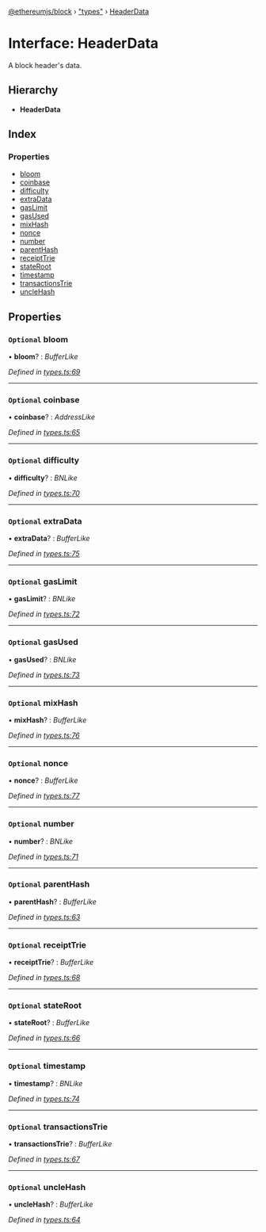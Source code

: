 [@ethereumjs/block](../README.md) › ["types"](../modules/_types_.md) › [HeaderData](_types_.headerdata.md)

# Interface: HeaderData

A block header's data.

## Hierarchy

* **HeaderData**

## Index

### Properties

* [bloom](_types_.headerdata.md#optional-bloom)
* [coinbase](_types_.headerdata.md#optional-coinbase)
* [difficulty](_types_.headerdata.md#optional-difficulty)
* [extraData](_types_.headerdata.md#optional-extradata)
* [gasLimit](_types_.headerdata.md#optional-gaslimit)
* [gasUsed](_types_.headerdata.md#optional-gasused)
* [mixHash](_types_.headerdata.md#optional-mixhash)
* [nonce](_types_.headerdata.md#optional-nonce)
* [number](_types_.headerdata.md#optional-number)
* [parentHash](_types_.headerdata.md#optional-parenthash)
* [receiptTrie](_types_.headerdata.md#optional-receipttrie)
* [stateRoot](_types_.headerdata.md#optional-stateroot)
* [timestamp](_types_.headerdata.md#optional-timestamp)
* [transactionsTrie](_types_.headerdata.md#optional-transactionstrie)
* [uncleHash](_types_.headerdata.md#optional-unclehash)

## Properties

### `Optional` bloom

• **bloom**? : *BufferLike*

*Defined in [types.ts:69](https://github.com/ethereumjs/ethereumjs-vm/blob/master/packages/block/src/types.ts#L69)*

___

### `Optional` coinbase

• **coinbase**? : *AddressLike*

*Defined in [types.ts:65](https://github.com/ethereumjs/ethereumjs-vm/blob/master/packages/block/src/types.ts#L65)*

___

### `Optional` difficulty

• **difficulty**? : *BNLike*

*Defined in [types.ts:70](https://github.com/ethereumjs/ethereumjs-vm/blob/master/packages/block/src/types.ts#L70)*

___

### `Optional` extraData

• **extraData**? : *BufferLike*

*Defined in [types.ts:75](https://github.com/ethereumjs/ethereumjs-vm/blob/master/packages/block/src/types.ts#L75)*

___

### `Optional` gasLimit

• **gasLimit**? : *BNLike*

*Defined in [types.ts:72](https://github.com/ethereumjs/ethereumjs-vm/blob/master/packages/block/src/types.ts#L72)*

___

### `Optional` gasUsed

• **gasUsed**? : *BNLike*

*Defined in [types.ts:73](https://github.com/ethereumjs/ethereumjs-vm/blob/master/packages/block/src/types.ts#L73)*

___

### `Optional` mixHash

• **mixHash**? : *BufferLike*

*Defined in [types.ts:76](https://github.com/ethereumjs/ethereumjs-vm/blob/master/packages/block/src/types.ts#L76)*

___

### `Optional` nonce

• **nonce**? : *BufferLike*

*Defined in [types.ts:77](https://github.com/ethereumjs/ethereumjs-vm/blob/master/packages/block/src/types.ts#L77)*

___

### `Optional` number

• **number**? : *BNLike*

*Defined in [types.ts:71](https://github.com/ethereumjs/ethereumjs-vm/blob/master/packages/block/src/types.ts#L71)*

___

### `Optional` parentHash

• **parentHash**? : *BufferLike*

*Defined in [types.ts:63](https://github.com/ethereumjs/ethereumjs-vm/blob/master/packages/block/src/types.ts#L63)*

___

### `Optional` receiptTrie

• **receiptTrie**? : *BufferLike*

*Defined in [types.ts:68](https://github.com/ethereumjs/ethereumjs-vm/blob/master/packages/block/src/types.ts#L68)*

___

### `Optional` stateRoot

• **stateRoot**? : *BufferLike*

*Defined in [types.ts:66](https://github.com/ethereumjs/ethereumjs-vm/blob/master/packages/block/src/types.ts#L66)*

___

### `Optional` timestamp

• **timestamp**? : *BNLike*

*Defined in [types.ts:74](https://github.com/ethereumjs/ethereumjs-vm/blob/master/packages/block/src/types.ts#L74)*

___

### `Optional` transactionsTrie

• **transactionsTrie**? : *BufferLike*

*Defined in [types.ts:67](https://github.com/ethereumjs/ethereumjs-vm/blob/master/packages/block/src/types.ts#L67)*

___

### `Optional` uncleHash

• **uncleHash**? : *BufferLike*

*Defined in [types.ts:64](https://github.com/ethereumjs/ethereumjs-vm/blob/master/packages/block/src/types.ts#L64)*
